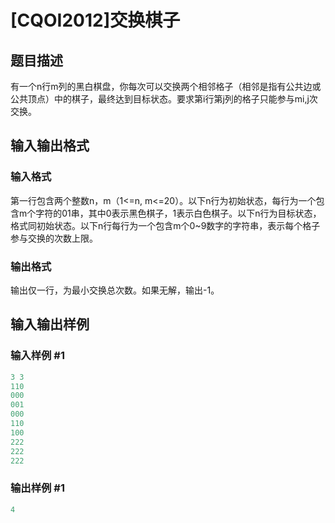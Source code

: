 # [CQOI2012]交换棋子

## 题目描述

有一个n行m列的黑白棋盘，你每次可以交换两个相邻格子（相邻是指有公共边或公共顶点）中的棋子，最终达到目标状态。要求第i行第j列的格子只能参与mi,j次交换。

## 输入输出格式

### 输入格式

第一行包含两个整数n，m（1<=n, m<=20）。以下n行为初始状态，每行为一个包含m个字符的01串，其中0表示黑色棋子，1表示白色棋子。以下n行为目标状态，格式同初始状态。以下n行每行为一个包含m个0~9数字的字符串，表示每个格子参与交换的次数上限。

### 输出格式

输出仅一行，为最小交换总次数。如果无解，输出-1。

## 输入输出样例

### 输入样例 #1

```cpp
3 3
110
000
001
000
110
100
222
222
222
```


### 输出样例 #1

```cpp
4
```


